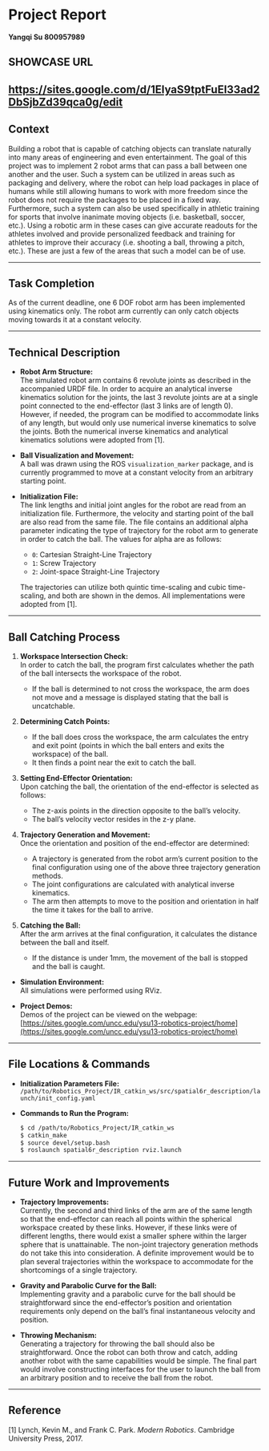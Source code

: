 # Project Report

**Yangqi Su 800957989**

## SHOWCASE URL

https://sites.google.com/d/1EIyaS9tptFuEI33ad2DbSjbZd39qca0g/edit
---

## Context

Building a robot that is capable of catching objects can translate naturally into many areas of engineering and even entertainment. The goal of this project was to implement 2 robot arms that can pass a ball between one another and the user. Such a system can be utilized in areas such as packaging and delivery, where the robot can help load packages in place of humans while still allowing humans to work with more freedom since the robot does not require the packages to be placed in a fixed way. Furthermore, such a system can also be used specifically in athletic training for sports that involve inanimate moving objects (i.e. basketball, soccer, etc.). Using a robotic arm in these cases can give accurate readouts for the athletes involved and provide personalized feedback and training for athletes to improve their accuracy (i.e. shooting a ball, throwing a pitch, etc.). These are just a few of the areas that such a model can be of use.

---

## Task Completion

As of the current deadline, one 6 DOF robot arm has been implemented using kinematics only. The robot arm currently can only catch objects moving towards it at a constant velocity.

---

## Technical Description

- **Robot Arm Structure:**  
  The simulated robot arm contains 6 revolute joints as described in the accompanied URDF file. In order to acquire an analytical inverse kinematics solution for the joints, the last 3 revolute joints are at a single point connected to the end-effector (last 3 links are of length 0). However, if needed, the program can be modified to accommodate links of any length, but would only use numerical inverse kinematics to solve the joints. Both the numerical inverse kinematics and analytical kinematics solutions were adopted from [1].

- **Ball Visualization and Movement:**  
  A ball was drawn using the ROS `visualization_marker` package, and is currently programmed to move at a constant velocity from an arbitrary starting point.

- **Initialization File:**  
  The link lengths and initial joint angles for the robot are read from an initialization file. Furthermore, the velocity and starting point of the ball are also read from the same file. The file contains an additional alpha parameter indicating the type of trajectory for the robot arm to generate in order to catch the ball. The values for alpha are as follows:
  
  - `0`: Cartesian Straight-Line Trajectory  
  - `1`: Screw Trajectory  
  - `2`: Joint-space Straight-Line Trajectory

  The trajectories can utilize both quintic time-scaling and cubic time-scaling, and both are shown in the demos. All implementations were adopted from [1].

---

## Ball Catching Process

1. **Workspace Intersection Check:**  
   In order to catch the ball, the program first calculates whether the path of the ball intersects the workspace of the robot.  
   - If the ball is determined to not cross the workspace, the arm does not move and a message is displayed stating that the ball is uncatchable.

2. **Determining Catch Points:**  
   - If the ball does cross the workspace, the arm calculates the entry and exit point (points in which the ball enters and exits the workspace) of the ball.  
   - It then finds a point near the exit to catch the ball.

3. **Setting End-Effector Orientation:**  
   Upon catching the ball, the orientation of the end-effector is selected as follows:
   - The z-axis points in the direction opposite to the ball’s velocity.
   - The ball’s velocity vector resides in the z-y plane.

4. **Trajectory Generation and Movement:**  
   Once the orientation and position of the end-effector are determined:
   - A trajectory is generated from the robot arm’s current position to the final configuration using one of the above three trajectory generation methods.  
   - The joint configurations are calculated with analytical inverse kinematics.
   - The arm then attempts to move to the position and orientation in half the time it takes for the ball to arrive.

5. **Catching the Ball:**  
   After the arm arrives at the final configuration, it calculates the distance between the ball and itself.  
   - If the distance is under 1mm, the movement of the ball is stopped and the ball is caught.

- **Simulation Environment:**  
  All simulations were performed using RViz.

- **Project Demos:**  
  Demos of the project can be viewed on the webpage:  
  [https://sites.google.com/uncc.edu/ysu13-robotics-project/home](https://sites.google.com/uncc.edu/ysu13-robotics-project/home)

---

## File Locations & Commands

- **Initialization Parameters File:**  
  `/path/to/Robotics_Project/IR_catkin_ws/src/spatial6r_description/launch/init_config.yaml`

- **Commands to Run the Program:**

  ```bash
  $ cd /path/to/Robotics_Project/IR_catkin_ws
  $ catkin_make  
  $ source devel/setup.bash  
  $ roslaunch spatial6r_description rviz.launch  
  ```

---

## Future Work and Improvements

- **Trajectory Improvements:**  
  Currently, the second and third links of the arm are of the same length so that the end-effector can reach all points within the spherical workspace created by these links. However, if these links were of different lengths, there would exist a smaller sphere within the larger sphere that is unattainable. The non-joint trajectory generation methods do not take this into consideration. A definite improvement would be to plan several trajectories within the workspace to accommodate for the shortcomings of a single trajectory.

- **Gravity and Parabolic Curve for the Ball:**  
  Implementing gravity and a parabolic curve for the ball should be straightforward since the end-effector’s position and orientation requirements only depend on the ball’s final instantaneous velocity and position.

- **Throwing Mechanism:**  
  Generating a trajectory for throwing the ball should also be straightforward. Once the robot can both throw and catch, adding another robot with the same capabilities would be simple. The final part would involve constructing interfaces for the user to launch the ball from an arbitrary position and to receive the ball from the robot.

---

## Reference

[1] Lynch, Kevin M., and Frank C. Park. *Modern Robotics*. Cambridge University Press, 2017.

